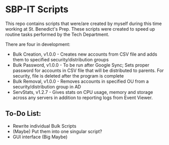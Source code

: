 # SBP-IT Scripts

This repo contains scripts that were/are created by myself during this time working at St. Benedict's Prep. These scripts were created to speed up routine tasks performed by the Tech Department.

There are four in development:
* Bulk Creation, v1.0.0 - Creates new accounts from CSV file and adds them to specified security/distribution groups
* Bulk Password, v1.0.0 - To be run after Google Sync; Sets proper password for accounts in CSV file that will be distributed to parents. For security, file is deleted after the program is complete
* Bulk Removal, v1.0.0  - Removes accounts in specified OU from a security/distribution group in AD
* ServStats, v1.2.7     - Gives stats on CPU usage, memory and storage across any servers in addition to reporting logs from Event Viewer.


## To-Do List:
* Rewrite individual Bulk Scripts
* (Maybe) Put them into one singular script?
* GUI interface (Big Maybe)
